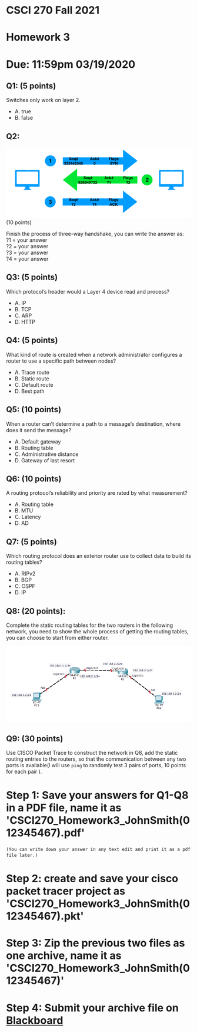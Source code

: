 # CSCI 270 Fall 2021
# Homework 3
# Due: 11:59pm 03/19/2020

## Q1: (5 points)
Switches only work on layer 2.
+ A. true
+ B. false

## Q2: 

![](../Resources/hw3-handshake.png) (10 points)

Finish the process of three-way handshake, you can write the answer as:<br>
?1 = your answer<br>
?2 = your answer<br>
?3 = your answer<br>
?4 = your answer<br>

## Q3: (5 points)
Which protocol’s header would a Layer 4 device read and process?
+ A. IP
+ B. TCP
+ C. ARP
+ D. HTTP

## Q4: (5 points)
What kind of route is created when a network administrator configures a router to use a specific path between nodes?
+ A. Trace route
+ B. Static route
+ C. Default route
+ D. Best path


## Q5: (10 points)
When a router can’t determine a path to a message‘s destination, where does it send the message?
+ A. Default gateway
+ B. Routing table
+ C. Administrative distance
+ D. Gateway of last resort


## Q6: (10 points)
A routing protocol’s reliability and priority are rated by what measurement?
+ A. Routing table
+ B. MTU
+ C. Latency
+ D. AD


## Q7: (5 points)
Which routing protocol does an exterior router use to collect data to build its routing tables?
 + A. RIPv2
 + B. BGP
 + C. OSPF
 + D. IP

## Q8: (20 points):
Complete the static routing tables for the two routers in the following network, you need to show the whole process of getting the routing tables, you can choose to start from either router.

![hw4-8](../Resources/hw4.1.png)


## Q9: (30 points)
Use CISCO Packet Trace to construct the network in Q8, add the static routing entries to the routers, so that the communication between any two ports is available(I will use `ping` to randomly test 3 pairs of ports, 10 points for each pair ).

# Step 1: Save your answers for Q1-Q8 in a PDF file, name it as 'CSCI270_Homework3_JohnSmith(012345467).pdf' 
    (You can write down your answer in any text edit and print it as a pdf file later.)
# Step 2: create and save your cisco packet tracer project as 'CSCI270_Homework3_JohnSmith(012345467).pkt'

# Step 3: Zip the previous two files as one archive, name it as 'CSCI270_Homework3_JohnSmith(012345467)'

# Step 4: Submit your archive file on [Blackboard](https://blackboard.sau.edu)
